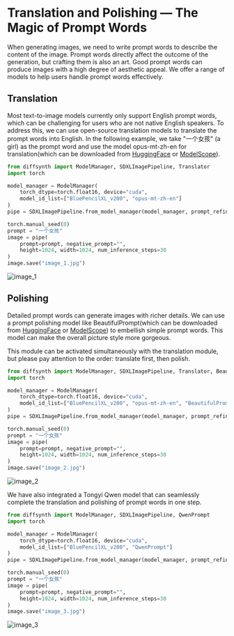 # Translation and Polishing — The Magic of Prompt Words

When generating images, we need to write prompt words to describe the content of the image. Prompt words directly affect the outcome of the generation, but crafting them is also an art. Good prompt words can produce images with a high degree of aesthetic appeal. We offer a range of models to help users handle prompt words effectively.

## Translation

Most text-to-image models currently only support English prompt words, which can be challenging for users who are not native English speakers. To address this, we can use open-source translation models to translate the prompt words into English. In the following example, we take "一个女孩" (a girl) as the prompt word and use the model opus-mt-zh-en for translation(which can be downloaded from [HuggingFace](https://huggingface.co/Helsinki-NLP/opus-mt-zh-en) or [ModelScope](https://modelscope.cn/models/moxying/opus-mt-zh-en)).
```python
from diffsynth import ModelManager, SDXLImagePipeline, Translator
import torch

model_manager = ModelManager(
    torch_dtype=torch.float16, device="cuda",
    model_id_list=["BluePencilXL_v200", "opus-mt-zh-en"]
)
pipe = SDXLImagePipeline.from_model_manager(model_manager, prompt_refiner_classes=[Translator])

torch.manual_seed(0)
prompt = "一个女孩"
image = pipe(
    prompt=prompt, negative_prompt="",
    height=1024, width=1024, num_inference_steps=30
)
image.save("image_1.jpg")
```

![image_1](https://github.com/user-attachments/assets/c8070a6b-3d2f-4faf-a806-c403b91f1a94)

## Polishing

Detailed prompt words can generate images with richer details. We can use a prompt polishing model like BeautifulPrompt(which can be downloaded from [HuggingFace](https://huggingface.co/Helsinki-NLP/opus-mt-zh-en) or [ModelScope](https://modelscope.cn/models/moxying/opus-mt-zh-en)) to embellish simple prompt words. This model can make the overall picture style more gorgeous.

This module can be activated simultaneously with the translation module, but please pay attention to the order: translate first, then polish.

```python
from diffsynth import ModelManager, SDXLImagePipeline, Translator, BeautifulPrompt
import torch

model_manager = ModelManager(
    torch_dtype=torch.float16, device="cuda",
    model_id_list=["BluePencilXL_v200", "opus-mt-zh-en", "BeautifulPrompt"]
)
pipe = SDXLImagePipeline.from_model_manager(model_manager, prompt_refiner_classes=[Translator, BeautifulPrompt])

torch.manual_seed(0)
prompt = "一个女孩"
image = pipe(
    prompt=prompt, negative_prompt="",
    height=1024, width=1024, num_inference_steps=30
)
image.save("image_2.jpg")
```

![image_2](https://github.com/user-attachments/assets/94f64a7d-b14a-41e2-a013-c9a74635a84d)

We have also integrated a Tongyi Qwen model that can seamlessly complete the translation and polishing of prompt words in one step.

```python
from diffsynth import ModelManager, SDXLImagePipeline, QwenPrompt
import torch

model_manager = ModelManager(
    torch_dtype=torch.float16, device="cuda",
    model_id_list=["BluePencilXL_v200", "QwenPrompt"]
)
pipe = SDXLImagePipeline.from_model_manager(model_manager, prompt_refiner_classes=[QwenPrompt])

torch.manual_seed(0)
prompt = "一个女孩"
image = pipe(
    prompt=prompt, negative_prompt="",
    height=1024, width=1024, num_inference_steps=30
)
image.save("image_3.jpg")
```

![image_3](https://github.com/user-attachments/assets/fc1a201d-aef1-4e6a-81d6-2e2249ffa230)
